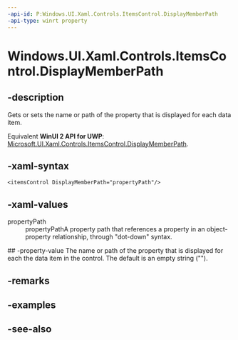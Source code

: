 ```yaml
---
-api-id: P:Windows.UI.Xaml.Controls.ItemsControl.DisplayMemberPath
-api-type: winrt property
---
```


<!-- Property syntax
public string DisplayMemberPath { get;  set; }
-->

# Windows.UI.Xaml.Controls.ItemsControl.DisplayMemberPath

## -description
Gets or sets the name or path of the property that is displayed for each data item.

Equivalent **WinUI 2 API for UWP**: [Microsoft.UI.Xaml.Controls.ItemsControl.DisplayMemberPath](/windows/winui/api/microsoft.ui.xaml.controls.itemscontrol.displaymemberpath).

## -xaml-syntax
```xaml
<itemsControl DisplayMemberPath="propertyPath"/>
```


## -xaml-values
<dl><dt>propertyPath</dt><dd>propertyPathA property path that references a property in an object-property relationship, through "dot-down" syntax.</dd>
</dl>
## -property-value
The name or path of the property that is displayed for each the data item in the control. The default is an empty string ("").

## -remarks

## -examples

## -see-also

